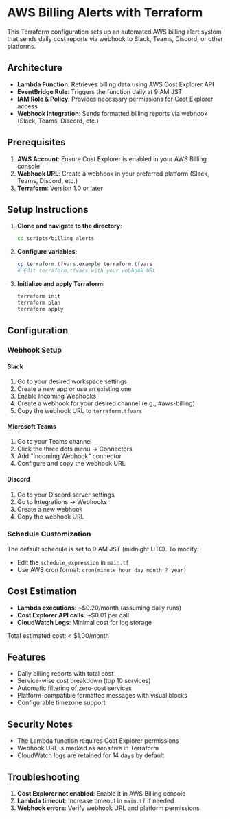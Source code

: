 # AWS Billing Alerts with Terraform

This Terraform configuration sets up an automated AWS billing alert system that sends daily cost reports via webhook to Slack, Teams, Discord, or other platforms.

## Architecture

- **Lambda Function**: Retrieves billing data using AWS Cost Explorer API
- **EventBridge Rule**: Triggers the function daily at 9 AM JST
- **IAM Role & Policy**: Provides necessary permissions for Cost Explorer access
- **Webhook Integration**: Sends formatted billing reports via webhook (Slack, Teams, Discord, etc.)

## Prerequisites

1. **AWS Account**: Ensure Cost Explorer is enabled in your AWS Billing console
2. **Webhook URL**: Create a webhook in your preferred platform (Slack, Teams, Discord, etc.)
3. **Terraform**: Version 1.0 or later

## Setup Instructions

1. **Clone and navigate to the directory**:
   ```bash
   cd scripts/billing_alerts
   ```

2. **Configure variables**:
   ```bash
   cp terraform.tfvars.example terraform.tfvars
   # Edit terraform.tfvars with your webhook URL
   ```

3. **Initialize and apply Terraform**:
   ```bash
   terraform init
   terraform plan
   terraform apply
   ```

## Configuration

### Webhook Setup

#### Slack
1. Go to your desired workspace settings
2. Create a new app or use an existing one
3. Enable Incoming Webhooks
4. Create a webhook for your desired channel (e.g., #aws-billing)
5. Copy the webhook URL to `terraform.tfvars`

#### Microsoft Teams
1. Go to your Teams channel
2. Click the three dots menu → Connectors
3. Add "Incoming Webhook" connector
4. Configure and copy the webhook URL

#### Discord
1. Go to your Discord server settings
2. Go to Integrations → Webhooks
3. Create a new webhook
4. Copy the webhook URL

### Schedule Customization

The default schedule is set to 9 AM JST (midnight UTC). To modify:

- Edit the `schedule_expression` in `main.tf`
- Use AWS cron format: `cron(minute hour day month ? year)`

## Cost Estimation

- **Lambda executions**: ~$0.20/month (assuming daily runs)
- **Cost Explorer API calls**: ~$0.01 per call
- **CloudWatch Logs**: Minimal cost for log storage

Total estimated cost: < $1.00/month

## Features

- Daily billing reports with total cost
- Service-wise cost breakdown (top 10 services)
- Automatic filtering of zero-cost services
- Platform-compatible formatted messages with visual blocks
- Configurable timezone support

## Security Notes

- The Lambda function requires Cost Explorer permissions
- Webhook URL is marked as sensitive in Terraform
- CloudWatch logs are retained for 14 days by default

## Troubleshooting

1. **Cost Explorer not enabled**: Enable it in AWS Billing console
2. **Lambda timeout**: Increase timeout in `main.tf` if needed
3. **Webhook errors**: Verify webhook URL and platform permissions